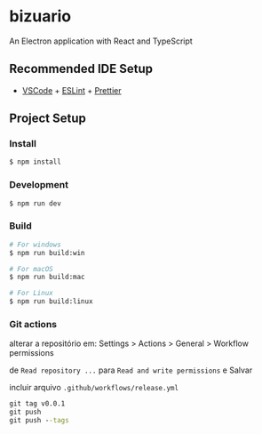# bizuario

An Electron application with React and TypeScript

## Recommended IDE Setup

- [VSCode](https://code.visualstudio.com/) + [ESLint](https://marketplace.visualstudio.com/items?itemName=dbaeumer.vscode-eslint) + [Prettier](https://marketplace.visualstudio.com/items?itemName=esbenp.prettier-vscode)

## Project Setup

### Install

```bash
$ npm install
```

### Development

```bash
$ npm run dev
```

### Build

```bash
# For windows
$ npm run build:win

# For macOS
$ npm run build:mac

# For Linux
$ npm run build:linux
```

### Git actions

alterar a repositório em: Settings > Actions > General > Workflow permissions

de `Read repository ...` para `Read and write permissions` e Salvar

incluir arquivo `.github/workflows/release.yml`

```cmd
git tag v0.0.1
git push
git push --tags
```
